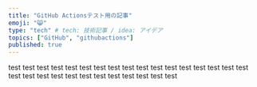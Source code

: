 ```yaml
---
title: "GitHub Actionsテスト用の記事"
emoji: "😸"
type: "tech" # tech: 技術記事 / idea: アイデア
topics: ["GitHub", "githubactions"]
published: true
---
```

test
test
test
test
test
test
test
test
test
test
test
test
test
test
test
test
test
test
test
test
test
test
test
test
test
test
test
test
test
